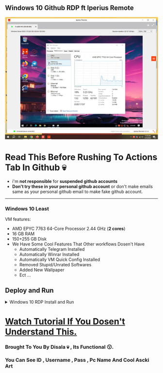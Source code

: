 ## Windows 10 Github RDP ft Iperius Remote

![.](spec.png)

# Read This Before Rushing To Actions Tab In Github 💀

* i'm **not responsible** for **suspended github accounts**
* **Don't try these in your personal github account** or don't make emails same as your personal github email to make fake github account.
---
### Windows 10 Least

VM features:
* AMD EPYC 7763 64-Core Processor 2.44 GHz (**2 cores**)
* 16 GB RAM
* 150+255 GB Disk
* We Have Some Cool Features That Other workflows Dosen't Have
  - Automatically Telegram Installed
  - Automatically Winrar Installed
  - Automatically VM Quick Config Installed
  - Removed Stupid/Unrated Softwares
  - Added New Wallpaper
  - Ect ...

## Deploy and Run

<details>
    <summary>Windows 10 RDP Install and Run</summary>
<br>
    
* Just **Download The Workflow** from **Release**.

* **Open Workflow** in **NotePad and Copy All** (**Ctrl+A & Ctrl+C**).
    
* **Create new Repo in Github.**

* Go to **Actions** Tab , Click **set up a workflow yourself**.

* **Paste (Ctrl+V) that copied workflow code** & click **Commit changes**...
    
* Now go to **Actions** Tab and **select workflow**.

* Click **Run Workflow** button on the left of **This workflow has a workflow_dispatch event trigger** line.

* Click the **Run** and Click **Start Building** & **Wait few minutes**.

* **Download & Install Iperius Remote Application** On Your Device **([Android/Windows/Linux/Macos](https://www.iperiusremote.com/download-iperius-remote-desktop-windows.aspx))**

* **Click the Iperius Remote ID Link** in your Iperius Remote click **Add New Connection** then **Paste ID in ID Fill**.

* **Copy Iperius Remote Password from The IMG** & **Paste it** & **Hit Enter** (wait some connecting minutes).

* **Enjoy!**

</details>

# [Watch Tutorial If You Dosen't Understand This.](https://youtu.be/xqpCQCJXKxU)

### Brought To You By Disala 💀 , Its Functional 😗.
### You Can See ID , Username , Pass , Pc Name And Cool Ascki Art 